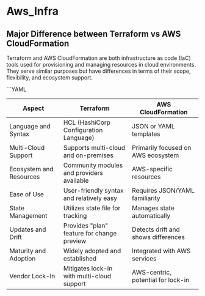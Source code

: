 # Aws_Infra

## Major Difference between Terraform vs AWS CloudFormation
<p>Terraform and AWS CloudFormation are both infrastructure as code (IaC) tools used for provisioning and managing resources in cloud environments. They serve similar purposes but have differences in terms of their scope, flexibility, and ecosystem support.</p>
```YAML

| Aspect                   | Terraform                                  | AWS CloudFormation                        |
|--------------------------|--------------------------------------------|-------------------------------------------|
| Language and Syntax      | HCL (HashiCorp Configuration Language)     | JSON or YAML templates                    |
| Multi-Cloud Support      | Supports multi-cloud and on-premises       | Primarily focused on AWS ecosystem        |
| Ecosystem and Resources  | Community modules and providers available  | AWS-specific resources                    |
| Ease of Use              | User-friendly syntax and relatively easy   | Requires JSON/YAML familiarity            |
| State Management         | Utilizes state file for tracking           | Manages state automatically               |
| Updates and Drift        | Provides "plan" feature for change preview | Detects drift and shows differences       |
| Maturity and Adoption    | Widely adopted and established             | Integrated with AWS services              |
| Vendor Lock-In           | Mitigates lock-in with multi-cloud support | AWS-centric, potential for lock-in        |


```
